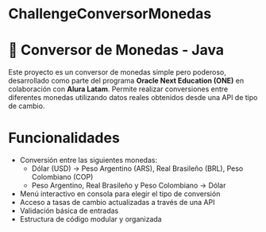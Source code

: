 ﻿# ChallengeConversorMonedas

# 💱 Conversor de Monedas - Java

Este proyecto es un conversor de monedas simple pero poderoso, desarrollado como parte del programa **Oracle Next Education (ONE)** en colaboración con **Alura Latam**. Permite realizar conversiones entre diferentes monedas utilizando datos reales obtenidos desde una API de tipo de cambio.

#  Funcionalidades

- Conversión entre las siguientes monedas:
  - Dólar (USD) → Peso Argentino (ARS), Real Brasileño (BRL), Peso Colombiano (COP)
  - Peso Argentino, Real Brasileño y Peso Colombiano → Dólar
- Menú interactivo en consola para elegir el tipo de conversión
- Acceso a tasas de cambio actualizadas a través de una API
- Validación básica de entradas
- Estructura de código modular y organizada


